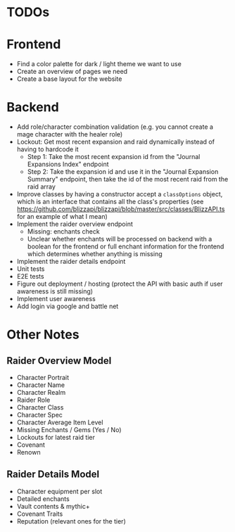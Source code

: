 # TODOs

# Frontend

- Find a color palette for dark / light theme we want to use
- Create an overview of pages we need
- Create a base layout for the website

# Backend

- Add role/character combination validation (e.g. you cannot create a mage character with the healer role)
- Lockout: Get most recent expansion and raid dynamically instead of having to hardcode it
    - Step 1: Take the most recent expansion id from the "Journal Expansions Index" endpoint
    - Step 2: Take the expansion id and use it in the "Journal Expansion Summary" endpoint, then take the id of the most recent raid from the raid array
- Improve classes by having a constructor accept a `classOptions` object, which is an interface that contains all the class's properties (see https://github.com/blizzapi/blizzapi/blob/master/src/classes/BlizzAPI.ts for an example of what I mean)
- Implement the raider overview endpoint
    - Missing: enchants check
    - Unclear whether enchants will be processed on backend with a boolean for the frontend or full enchant information for the frontend which determines whether anything is missing
- Implement the raider details endpoint
- Unit tests
- E2E tests
- Figure out deployment / hosting (protect the API with basic auth if user awareness is still missing)
- Implement user awareness
- Add login via google and battle net

# Other Notes

## Raider Overview Model

- Character Portrait
- Character Name
- Character Realm
- Raider Role
- Character Class
- Character Spec
- Character Average Item Level
- Missing Enchants / Gems (Yes / No)
- Lockouts for latest raid tier
- Covenant
- Renown

## Raider Details Model

- Character equipment per slot
- Detailed enchants
- Vault contents & mythic+
- Covenant Traits
- Reputation (relevant ones for the tier)